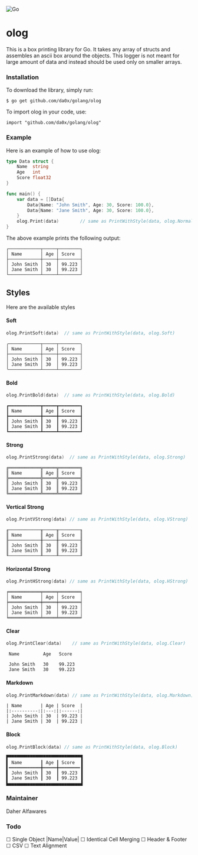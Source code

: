 ![Go](https://github.com/da0x/olog/workflows/Go/badge.svg)
# olog
This is a box printing library for Go. It takes any array of structs and assembles an ascii box around the objects. This logger is not meant for large amount of data and instead should be used only on smaller arrays.
### Installation
To download the library, simply run:
```
$ go get github.com/da0x/golang/olog
```
To import olog in your code, use:
```
import "github.com/da0x/golang/olog"
```
### Example
Here is an example of how to use olog:
```go
type Data struct {
	Name  string
	Age   int
	Score float32
}

func main() {
	var data = []Data{
		Data{Name: "John Smith", Age: 30, Score: 100.0},
		Data{Name: "Jane Smith", Age: 30, Score: 100.0},
	}
	olog.Print(data)        // same as PrintWithStyle(data, olog.Normal)
}
```
The above example prints the following output:
```
┌────────────┬─────┬────────┐
│ Name       │ Age │ Score  │
├────────────┼─────┼────────┤
│ John Smith │ 30  │ 99.223 │
│ Jane Smith │ 30  │ 99.223 │
└────────────┴─────┴────────┘
```
## Styles
Here are the available styles
#### Soft
```go
olog.PrintSoft(data)  // same as PrintWithStyle(data, olog.Soft)
```
```
╭────────────┬─────┬────────╮
│ Name       │ Age │ Score  │
├────────────┼─────┼────────┤
│ John Smith │ 30  │ 99.223 │
│ Jane Smith │ 30  │ 99.223 │
╰────────────┴─────┴────────╯
```
#### Bold
```go
olog.PrintBold(data)  // same as PrintWithStyle(data, olog.Bold)
```
```
┏━━━━━━━━━━━━┳━━━━━┳━━━━━━━━┓
┃ Name       ┃ Age ┃ Score  ┃
┣━━━━━━━━━━━━╋━━━━━╋━━━━━━━━┫
┃ John Smith ┃ 30  ┃ 99.223 ┃
┃ Jane Smith ┃ 30  ┃ 99.223 ┃
┗━━━━━━━━━━━━┻━━━━━┻━━━━━━━━┛
```
#### Strong
```go
olog.PrintStrong(data)  // same as PrintWithStyle(data, olog.Strong)
```
```
╔════════════╦═════╦════════╗
║ Name       ║ Age ║ Score  ║
╠════════════╬═════╬════════╣
║ John Smith ║ 30  ║ 99.223 ║
║ Jane Smith ║ 30  ║ 99.223 ║
╚════════════╩═════╩════════╝
```
#### Vertical Strong 
```go
olog.PrintVStrong(data) // same as PrintWithStyle(data, olog.VStrong)
```
```
╓────────────╥─────╥────────╖
║ Name       ║ Age ║ Score  ║
╟────────────╫─────╫────────╢
║ John Smith ║ 30  ║ 99.223 ║
║ Jane Smith ║ 30  ║ 99.223 ║
╙────────────╨─────╨────────╜
```
#### Horizontal Strong
```go
olog.PrintHStrong(data) // same as PrintWithStyle(data, olog.HStrong)
```
```
╒════════════╤═════╤════════╕
│ Name       │ Age │ Score  │
╞════════════╪═════╪════════╡
│ John Smith │ 30  │ 99.223 │
│ Jane Smith │ 30  │ 99.223 │
╘════════════╧═════╧════════╛
```
#### Clear
```go
olog.PrintClear(data)    // same as PrintWithStyle(data, olog.Clear)
```
```                       
 Name         Age   Score 
                          
 John Smith   30    99.223
 Jane Smith   30    99.223
```                       
#### Markdown
```go
olog.PrintMarkdown(data) // same as PrintWithStyle(data, olog.Markdown)
```
```
| Name       | Age | Score  |
|:----------:|:---:|:------:|
| John Smith | 30  | 99.223 |
| Jane Smith | 30  | 99.223 |
```
#### Block
```go
olog.PrintBlock(data) // same as PrintWithStyle(data, olog.Block)
```
```
▛▀▀▀▀▀▀▀▀▀▀▀▀▀▀▀▀▀▀▀▀▀▀▀▀▀▀▀▜
▌ Name       ┃ Age ┃ Score  ▐
▌━━━━━━━━━━━━╋━━━━━╋━━━━━━━━▐
▌ John Smith ┃ 30  ┃ 99.223 ▐
▌ Jane Smith ┃ 30  ┃ 99.223 ▐
▙▄▄▄▄▄▄▄▄▄▄▄▄▄▄▄▄▄▄▄▄▄▄▄▄▄▄▄▟
```
### Maintainer
Daher Alfawares
### Todo
☐ Single Object |Name|Value|
☐ Identical Cell Merging
☐ Header & Footer
☐ CSV
☐ Text Alignment
